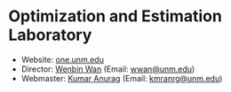 # Optimization and Estimation Laboratory
- Website: [one.unm.edu](https://one.unm.edu)
- Director: [Wenbin Wan](https://wenbinwan.com) (Email: [wwan@unm.edu](mailto:wwan@unm.edu))
- Webmaster: [Kumar Anurag](https://kmranrg.com) (Email: [kmranrg@unm.edu](mailto:kmranrg@unm.edu))
